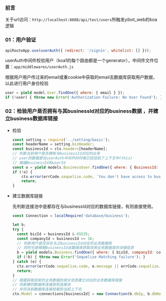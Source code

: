 ### 前言

关于url访问：`http://localhost:8888/api/test/users`所触发yibot_web的koa逻辑

### 01：用户验证

```js
apiRouteApp.use(userAuth({ redirect: '/signin', whitelist: [] }));
```

userAuth中间件校验用户（koa1的每个路由都是一个generator），中间件文件位置：`app/middlewares/userAuth.js`

根据用户用户传过来的email或重cookie中获取的email去数据库获取用户数据，以此进行用户身份校验

```js
user = yield model.User.findOne({ where: { email } });
if (!user) { throw new Error('Authorization Failure: No User Found'); }
```



### 02：检验用户是否拥有与其businessId对应的business数据 ，并建立business数据库链接

- 检验

    ```js
    const setting = require('../setting/basic');
    const headerName = setting.bizHeader;
    const businessId = ctx.headers[headerName];
    // 判断当前用户是否拥有与businessId对应的业务
    // user的数据是在userAuth中间件的时候已经挂到了上下文中(this)
    // 根据BusinessId和userId
    const o = yield models.BusinessUser.findOne({ where: { BusinessId: businessId, UserId: this.user.id } });
    if (!o) {
        ctx.error(errCode.sequelize.code, `You don't have access to business(${businessId}), Please connect business admin`);
        return;
    }
    ```

- 建立数据库链接

  先判断连接池中是都存在与businessId对应的数据库链接，有则直接使用。
  ```js
  const Connection = localRequire('database/business');
  
  let b;
  try {
  	const bizId = businessId & 65535;
  	const companyId = businessId >> 16;
  	// 判断用户是否存在与之businessId对应的业务数据库
   	// 同时也是根据businessId去数据库获取改用业务数据库的详细信息 
  	b = yield models.Business.findOne({ where: { bizId, companyId: companyId } });
  	if (!b) { throw new Error('Sequelize Matching failure'); }
  } catch (e) {
  	ctx.error(errCode.sequelize.code, e.message || errCode.sequelize.text);
  	return;
  }
  // 根据获取回来的业务数据的相关信息建立对应的业务数据库链接
  // 将新建的数据库连接放到连接池
  // 并将当前数据库连接挂载到当前上下文
  ctx.Model = connections[businessId] = new Connection(b.dbIp, b.dbName, b.dbUser, b.dbPassword, b.dbPort);
  ```

